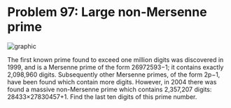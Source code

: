 # Problem 97: Large non-Mersenne prime

![graphic](img097.gif)

The first known prime found to exceed one million digits was discovered
in 1999, and is a Mersenne prime of the form 26972593−1; it contains
exactly 2,098,960 digits. Subsequently other Mersenne primes, of the
form 2p−1, have been found which contain more digits. However, in 2004
there was found a massive non-Mersenne prime which contains 2,357,207
digits: 28433×27830457+1. Find the last ten digits of this prime number.